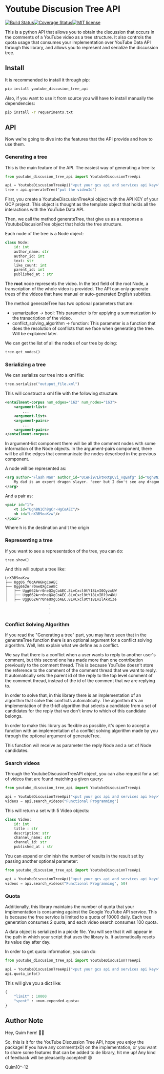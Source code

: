 # Youtube Discusion Tree API 

[![Build Status](https://travis-ci.com/quimpm/youtube_discussion_tree.svg?branch=main)](https://travis-ci.com/quimpm/youtube_discussion_tree)[![Coverage Status](https://coveralls.io/repos/github/quimpm/youtube_discussion_tree/badge.svg)](https://coveralls.io/github/quimpm/youtube_discussion_tree)[![MIT license](http://img.shields.io/badge/license-MIT-brightgreen.svg?style=flat)](http://opensource.org/licenses/MIT)

This is a python API that allows you to obtain the discussion 
that occurs in the comments of a YouTube video as a tree structure.
It also controls the quota usage that consumes your implementation over
YouTube Data API through this library, and allows you to represent and 
serialize the discussion tree.

## Install

It is recommended to install it through pip:


```bash
pip install youtube_discusion_tree_api
```

Also, if you want to use it from source you will have to install manually the dependencies:

```bash
pip install -r requeriments.txt
```

## API

Now we're going to dive into the features that the API provide and how to use them.

### Generating a tree

This is the main feature of the API. The easiest way of generating a tree is:

```python
from youtube_discusion_tree_api import YoutubeDiscusionTreeApi

api = YoutubeDiscusionTreeApi("<put your gcs api and services api key>")
tree = api.generateTree("put the videoId")

```

First, you create a YoutubeDiscusionTreeApi object with the API KEY of your GCP project. This object
is thought as the template object that holds all the interactions with the YouTube Data API.

Then, we call the method generateTree, that give us as a response a YoutubeDiscusionTree object that
holds the tree structure.

Each node of the tree is a Node object:

```python
class Node:
    id: int
    author_name: str
    author_id: int
    text: str
    like_count: int
    parent_id: int
    published_at : str

```
The **root** node represents the video. In the text field of the root Node, a transcription of the whole video is provided. 
The API can only generate trees of the videos that have manual or auto-generated English subtitles.

The method generateTree has two optional parameters that are:
* sumarization -> bool: This parameter is for applying a summarization to the transcription of the video.
* conflict_solving_algorithm -> function: This parameter is a function that does the resolution of conflicts that we face when generating the tree. Will be explained later.

We can get the list of all the nodes of our tree by doing:

```python
tree.get_nodes()
```

### Serializing a tree

We can serialize our tree into a xml file:

```python
tree.serialize("outuput_file.xml")
```

This will construct a xml file with the following structure:

```xml
<entailment-corpus num_edges="162" num_nodes="163">
    <argument-list>
        ...
    <argument-list>
    <argument-pairs>
        ...
    <argument-pairs>
</entailment-corpus>

```
In argument-list component there will be all the comment nodes with some information of the Node objects. 
In the argument-pairs component, there will be all the edges that communicate the nodes described in the previous component.

A node will be represented as:

```xml
<arg author="Flash Man" author_id="UCeFi97LktRRtpCvi_vqEmfg" id="Ugh8N1Ch9gCr-HgCoAEC" likeCount="1145">
    My dad is an expert dragon slayer. "eeer but I don't see any dragons around... " You're welcome.
</arg>
```

And a pair as:

```xml
<pair id="1">
    <t id="Ugh8N1Ch9gCr-HgCoAEC"/>
    <h id="LnX3B9oaKzw"/>
</pair>
```
Where h is the destination and t the origin

### Representing a tree

If you want to see a representation of the tree, you can do:

```
tree.show()
```
And this will output a tree like:
```
LnX3B9oaKzw
├── Ugg06_f0qAVH6HgCoAEC
├── Ugg662Arr0neQXgCoAEC
│   ├── Ugg662Arr0neQXgCoAEC.8LvCxcl0tY18LvI0OyzxUW
│   ├── Ugg662Arr0neQXgCoAEC.8LvCxcl0tY18LvIRl9v4kU
│   ├── Ugg662Arr0neQXgCoAEC.8LvCxcl0tY18LvIlAkRi3e
                    .
                    .
                    .
```

### Conflict Solving Algorithm

If you read the "Generating a tree" part, you may have seen that in the generateTree function there is an optional
argument for a conflict solving algorithm. Well, lets explain what we define as a conflict.

We say that there is a conflict when a user wants to reply to another user's comment, but this second one
has made more than one contribution previously to the comment thread. This is because YouTube doesn't store 
the reference to the comment of the comment thread that we want to reply. It automatically sets the parent id
of the reply to the top level comment of the comment thread, instead of the id of the comment that we are replying to. 

In order to solve that, in this library there is an implementation of an algorithm that solve this conflicts automatically.
The algorithm it's an implementation of the tf-idf algorithm that selects a candidate from a set of candidates for the 
reply that we don't know to which of this candidate belongs.

In order to make this library as flexible as possible, it's open to accept a function with an implementation of a 
conflict solving  algorithm made by you through the optional argument of generateTree.

This function will receive as parameter the reply Node and a set of Node candidates.

### Search videos 

Through the YoutubeDiscusionTreeAPI object, you can also request for a set of videos that are found matching a given query:

```python
from youtube_discusion_tree_api import YoutubeDiscusionTreeApi

api = YoutubeDiscusionTreeApi("<put your gcs api and services api key>")
videos = api.search_videos("Functional Programming")

```
This will return a set with 5 Video objects:

```python
class Video:
    id: int
    title : str
    description: str
    channel_name: str
    channel_id: str
    published_at : str
```

You can expand or diminish the number of results in the result set by passing another optional parameter: 

```python
from youtube_discusion_tree_api import YoutubeDiscusionTreeApi

api = YoutubeDiscusionTreeApi("<put your gcs api and services api key>")
videos = api.search_videos("Functional Programming", 50)
```

### Quota

Additionally, this library maintains the number of quota that your implementation is consuming against the 
Google YouTube API service. This is because the free service is limited to a quota of 10000 daily. Each tree
generation consumes 2 quota, and each video search consumes 100  quota.

A data object is serialized in a pickle file. You will see that it will appear in the path in which your script 
that uses the library is. It automatically resets its value day after day.

In order to get quota information, you can do:

```python
from youtube_discusion_tree_api import YoutubeDiscusionTreeApi

api = YoutubeDiscusionTreeApi("<put your gcs api and services api key>")
api.quota_info()
```

This will give you a dict like:

```python
{
    "limit" : 10000
    "spent" : <num-expended-quota>
}
```

## Author Note

Hey, Quim here! :man_technologist:

So, this is it for the YouTube Discussion Tree API, hope you enjoy the package! If you have any comment(xD)
on the implementation, or you want to share some features that can be added to de library, hit me up!
Any kind of feedback will be pleasantly accepted! :smile:

Quim10^-12

